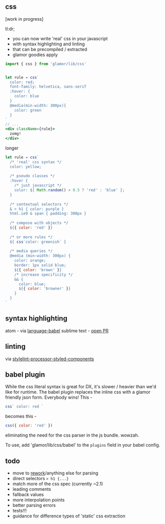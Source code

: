 css
---

[work in progress]

tl:dr; 
  - you can now write 'real' css in your javascript
  - with syntax highlighting and linting
  - that can be precompiled / extracted 
  - glamor goodies apply 

```jsx
import { css } from 'glamor/lib/css'


let rule = css`
  color: red;
  font-family: helvetica, sans-serif
  :hover: {
    color: blue
  }
  @media(min-width: 300px){
    color: green
  }
`
// ...
<div className={rule}>
  zomg!
</div>
```

longer 

```jsx
let rule = css`
  /* 'real' css syntax */
  color: yellow; 
  
  /* pseudo classes */  
  :hover {
    /* just javascript */
    color: ${ Math.random() > 0.5 ? 'red' : 'blue' };
  }
  
  /* contextual selectors */
  & > h1 { color: purple }  
  html.ie9 & span { padding: 300px }
  
  /* compose with objects */
  ${{ color: 'red' }}
  
  /* or more rules */
  ${ css`color: greenish` }
  
  /* media queries */
  @media (min-width: 300px) {
    color: orange;
    border: 1px solid blue;
    ${{ color: 'brown' }}
    /* increase specificity */
    && {
      color: blue;
      ${{ color: 'browner' }}
    }
  }
`
```

syntax highlighting 
---
atom - via [language-babel](https://github.com/styled-components/styled-components#syntax-highlighting)
sublime text - [open PR](https://github.com/babel/babel-sublime/pull/289)

linting
---
via [stylelint-processor-styled-components](https://github.com/styled-components/stylelint-processor-styled-components)


babel plugin
---

While the css literal syntax is great for DX, it's slower / heavier 
than we'd like for runtime. The babel plugin replaces the inline css with a 
glamor friendly json form. Everybody wins! This - 
```jsx
css` color: red `
```
becomes this -
```jsx
css({ color: 'red' })
```
eliminating the need for the css parser in the js bundle. wowzah.

To use, add 'glamor/lib/css/babel' to the `plugins` field in your babel config. 



todo
---

- move to [rework](https://github.com/reworkcss/css)/anything else for parsing 
- direct selectors `> h1 {...}`
- match more of the css spec (currently ~2.1)
- leading comments
- fallback values
- more interpolation points
- better parsing errors
- tests!!!
- guidance for difference types of 'static' css extraction
